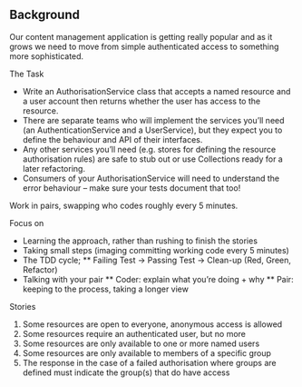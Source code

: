 
Background
----------
Our content management application is getting really popular and as it grows we need to move from simple authenticated access to something more sophisticated.

The Task

 * Write an AuthorisationService class that accepts a named resource and a user account then returns whether the user has access to the resource.
 * There are separate teams who will implement the services you’ll need (an AuthenticationService and a UserService), but they expect you to define the behaviour and API of their interfaces.
 * Any other services you’ll need (e.g. stores for defining the resource authorisation rules) are safe to stub out or use Collections ready for a later refactoring.
 * Consumers of your AuthorisationService will need to understand the error behaviour – make sure your tests document that too!

Work in pairs, swapping who codes roughly every 5 minutes.

Focus on

 * Learning the approach, rather than rushing to finish the stories
 * Taking small steps (imaging committing working code every 5 minutes)
 * The TDD cycle;
 ** Failing Test -> Passing Test -> Clean-up (Red, Green, Refactor)
 * Talking with your pair
 ** Coder: explain what you’re doing + why
 ** Pair: keeping to the process, taking a longer view

Stories

1.	Some resources are open to everyone, anonymous access is allowed
2.	Some resources require an authenticated user, but no more
3.	Some resources are only available to one or more named users
4.	Some resources are only available to members of a specific group
5.	The response in the case of a failed authorisation where groups are defined must indicate the group(s) that do have access


